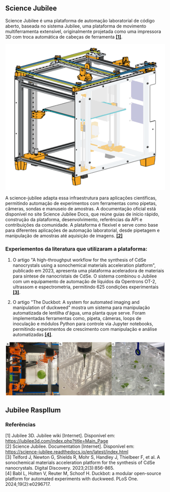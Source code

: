 ## Science Jubilee

Science Jubilee é uma plataforma de automação laboratorial de código aberto, baseada no sistema Jubilee, uma plataforma de movimento multiferramenta extensível, originalmente projetada como uma impressora 3D com troca automática de cabeças de ferramenta [**[1]**](https://jubilee3d.com/index.php?title=Main_Page). 

![Jubilee](./Imagens%20Readme/550px-Jubilee_v2.1.2.png)

A science-jubilee adapta essa infraestrutura para aplicações científicas, permitindo automação de experimentos com ferramentas como pipetas, câmeras, sondas e manuseio de amostras. A documentação oficial está disponível no site Science Jubilee Docs, que reúne guias de início rápido, construção da plataforma, desenvolvimento, referências da API e contribuições da comunidade. A plataforma é flexível e serve como base para diferentes aplicações de automação laboratorial, desde pipetagem e manipulação de amostras até aquisição de imagens.  [**[2]**](https://science-jubilee.readthedocs.io/en/latest/index.html)

### Experiementos da literatura que utilizaram a plataforma:

1. O artigo "A high-throughput workflow for the synthesis of CdSe nanocrystals using a sonochemical materials acceleration platform", publicado em 2023, apresenta uma plataforma aceleradora de materiais para síntese de nanocristais de CdSe. O sistema combinou o Jubilee com um equipamento de automação de líquidos da Opentrons OT-2, ultrassom e espectrometria, permitindo 625 condições experimentais [**[3]**](https://pubs.rsc.org/en/content/articlehtml/2023/dd/d3dd00033h).  

2. O artigo "The Duckbot: A system for automated imaging and manipulation of duckweed" mostra um sistema para manipulação automatizada de lentilha d'água, uma planta quye serve. Foram implementadas ferramentas como, pipeta, câmeras, loops de inoculação e módulos Python para controle via Jupyter notebooks, permitindo experimentos de crescimento com manipulação e análise automatizadas [**[4]**](https://journals.plos.org/plosone/article?id=10.1371/journal.pone.0296717).  

![Duckweed](./Imagens%20Readme/Duckweed.png)

## Jubilee RaspIlum




### Referências

[1] Jubilee 3D. Jubilee wiki [Internet]. Disponível em: https://jubilee3d.com/index.php?title=Main_Page  
[2] Science Jubilee. Documentation [Internet]. Disponível em: https://science-jubilee.readthedocs.io/en/latest/index.html  
[3] Telford J, Newton G, Shields R, Mohr S, Handley J, Thielbeer F, et al. A sonochemical materials acceleration platform for the synthesis of CdSe nanocrystals. Digital Discovery. 2023;2(3):856-865.  
[4] Babl L, Holten V, Reuter M, Schoof H. Duckbot: a modular open-source platform for automated experiments with duckweed. PLoS One. 2024;19(2):e0296717.  


